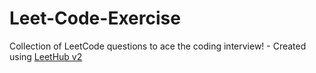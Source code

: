# Leet-Code-Exercise
Collection of LeetCode questions to ace the coding interview! - Created using [LeetHub v2](https://github.com/arunbhardwaj/LeetHub-2.0)
